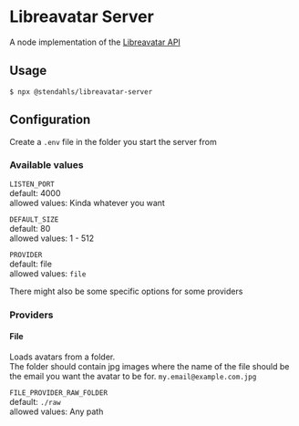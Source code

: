 # Libreavatar Server

A node implementation of the [Libreavatar API](https://wiki.libravatar.org/api/)

## Usage

```shell
$ npx @stendahls/libreavatar-server
```

## Configuration

Create a `.env` file in the folder you start the server from

### Available values

`LISTEN_PORT`  
default: 4000  
allowed values: Kinda whatever you want

`DEFAULT_SIZE`  
default: 80  
allowed values: 1 - 512

`PROVIDER`  
default: file  
allowed values: `file`

There might also be some specific options for some providers

### Providers


#### File
Loads avatars from a folder.  
The folder should contain jpg images where the name of the file should be the email you
want the avatar to be for. `my.email@example.com.jpg`

`FILE_PROVIDER_RAW_FOLDER`  
default: `./raw`  
allowed values: Any path
